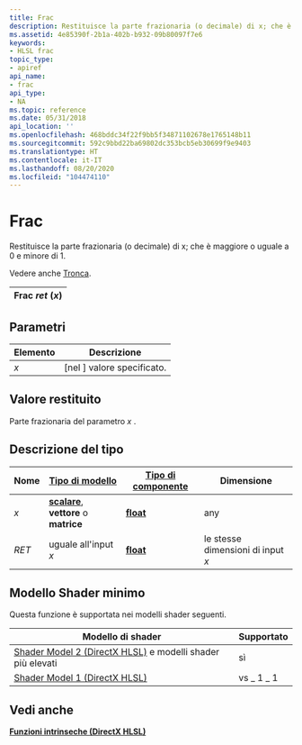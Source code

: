 ```yaml
---
title: Frac
description: Restituisce la parte frazionaria (o decimale) di x; che è maggiore o uguale a 0 e minore di 1.
ms.assetid: 4e85390f-2b1a-402b-b932-09b80097f7e6
keywords:
- HLSL frac
topic_type:
- apiref
api_name:
- frac
api_type:
- NA
ms.topic: reference
ms.date: 05/31/2018
api_location: ''
ms.openlocfilehash: 468bddc34f22f9bb5f34871102678e1765148b11
ms.sourcegitcommit: 592c9bbd22ba69802dc353bcb5eb30699f9e9403
ms.translationtype: HT
ms.contentlocale: it-IT
ms.lasthandoff: 08/20/2020
ms.locfileid: "104474110"
---
```

# <a name="frac"></a>Frac

Restituisce la parte frazionaria (o decimale) di x; che è maggiore o uguale a 0 e minore di 1.

Vedere anche [Tronca](./dx-graphics-hlsl-trunc.md).

| Frac *ret* (*x*) |
|-----------------|



 

## <a name="parameters"></a>Parametri



| Elemento                                                   | Descrizione                            |
|--------------------------------------------------------|----------------------------------------|
| <span id="x"></span><span id="X"></span>*x*<br/> | \[nel \] valore specificato.<br/> |



 

## <a name="return-value"></a>Valore restituito

Parte frazionaria del parametro *x* .

## <a name="type-description"></a>Descrizione del tipo



| Nome  | [**Tipo di modello**](dx-graphics-hlsl-intrinsic-functions.md)                                                  | [**Tipo di componente**](dx-graphics-hlsl-intrinsic-functions.md) | Dimensione                           |
|-------|----------------------------------------------------------------------------------------------------------------|----------------------------------------------------------------|--------------------------------|
| *x*   | [**scalare**](dx-graphics-hlsl-intrinsic-functions.md), **vettore** o **matrice** | [**float**](/windows/desktop/WinProg/windows-data-types)                        | any                            |
| *RET* | uguale all'input *x*                                                                                              | [**float**](/windows/desktop/WinProg/windows-data-types)                        | le stesse dimensioni di input *x* |



 

## <a name="minimum-shader-model"></a>Modello Shader minimo

Questa funzione è supportata nei modelli shader seguenti.



| Modello di shader                                                                       | Supportato |
|------------------------------------------------------------------------------------|-----------|
| [Shader Model 2 (DirectX HLSL)](dx-graphics-hlsl-sm2.md) e modelli shader più elevati | sì       |
| [Shader Model 1 (DirectX HLSL)](dx-graphics-hlsl-sm1.md)                          | vs \_ 1 \_ 1  |



 

## <a name="see-also"></a>Vedi anche

<dl> <dt>

[**Funzioni intrinseche (DirectX HLSL)**](dx-graphics-hlsl-intrinsic-functions.md)
</dt> </dl>

 

